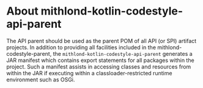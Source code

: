 # About mithlond-kotlin-codestyle-api-parent

The API parent should be used as the parent POM of all API (or SPI) artifact projects.
In addition to providing all facilities included in the mithlond-codestyle-parent, the 
`mithlond-kotlin-codestyle-api-parent` generates a JAR manifest which contains export 
statements for all packages within the project. Such a manifest assists in accessing 
classes and resources from within the JAR if executing within a classloader-restricted 
runtime environment such as OSGi.